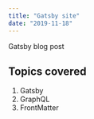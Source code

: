 ```yaml
---
title: "Gatsby site"
date: "2019-11-18"
---
```


Gatsby blog post

## Topics covered

1. Gatsby
2. GraphQL
3. FrontMatter
